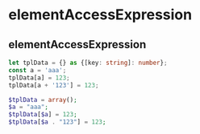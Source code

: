 elementAccessExpression
======

## elementAccessExpression

```ts
let tplData = {} as {[key: string]: number};
const a = 'aaa';
tplData[a] = 123;
tplData[a + '123'] = 123;
```

```php
$tplData = array();
$a = "aaa";
$tplData[$a] = 123;
$tplData[$a . "123"] = 123;
```